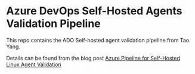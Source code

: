 # Azure DevOps Self-Hosted Agents Validation Pipeline

This repo contains the ADO Self-hosted agent validation pipeline from Tao Yang.

Details can be found from the blog post [Azure Pipeline for Self-Hosted Linux Agent Validation](https://blog.tyang.org/2023/07/33/ado-pipeline-linux-agent-validation)
